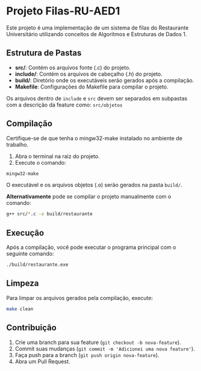 # Projeto Filas-RU-AED1

Este projeto é uma implementação de um sistema de filas do Restaurante Universitário utilizando conceitos de Algoritmos e Estruturas de Dados 1.

## Estrutura de Pastas

- **src/**: Contém os arquivos fonte (.c) do projeto.
- **include/**: Contém os arquivos de cabeçalho (.h) do projeto.
- **build/**: Diretório onde os executáveis serão gerados após a compilação.
- **Makefile**: Configurações do Makefile para compilar o projeto.

Os arquivos dentro de `include` e `src` devem ser separados em subpastas com a descrição da feature como:
`src/objetos`

## Compilação

Certifique-se de que tenha o mingw32-make instalado no ambiente de trabalho.

1. Abra o terminal na raiz do projeto.
2. Execute o comando:
  ```sh
  mingw32-make
  ```

O executável e os arquivos objetos (.o) serão gerados na pasta `build/`. 

**Alternativamente** pode se compilar o projeto manualmente com o comando:
  ```bash
  g++ src/*.c -o build/restaurante
  ```

## Execução

Após a compilação, você pode executar o programa principal com o seguinte comando:

```sh
./build/restaurante.exe
```

## Limpeza

Para limpar os arquivos gerados pela compilação, execute:

```sh
make clean
```

## Contribuição

1. Crie uma branch para sua feature (`git checkout -b nova-feature`).
2. Commit suas mudanças (`git commit -m 'Adicionei uma nova feature'`).
3. Faça push para a branch (`git push origin nova-feature`).
4. Abra um Pull Request.

